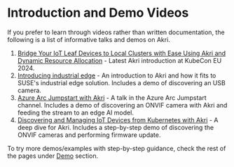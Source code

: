 # Introduction and Demo Videos

If you prefer to learn through videos rather than written documentation, the following is a list of informative talks and demos on Akri.

1. [Bridge Your IoT Leaf Devices to Local Clusters with Ease Using Akri and Dynamic Resource Allocation](https://www.youtube.com/watch?v=ZZfDne7gMMI) - Latest Akri introduction at KubeCon EU 2024.
1. [Introducing industrial edge](https://www.youtube.com/watch?v=A3Lr7kZtUXo) - An introduction to Akri and how it fits to SUSE's industrial edge solution. Includes a demo of discovering an USB camera.
1. [Azure Arc Jumpstart with Akri](https://www.youtube.com/watch?v=KLA3N8xbYPE) - A talk in the Azure Arc Jumpstart channel. Includes a demo of discovering an ONVIF camera with Akri and feeding the stream to an edge AI model.
1. [Discovering and Managing IoT Devices from Kubernetes with Akri](https://www.youtube.com/watch?v=9wCQCV0m5Kk) - A deep dive for Akri. Includes a step-by-step demo of discovering the ONVIF cameras and performing firmware update.

To try more demos/examples with step-by-step guidance, check the rest of the pages under [Demo](https://docs.akri.sh/demos/usb-camera-demo) section.